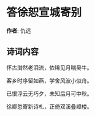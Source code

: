 # 答徐恕宣城寄别

**作者**: 仇远

## 诗词内容

怀古潸然老泪流，依稀见月喘吴牛。

客乡时序留如燕，学舍风波小似舟。

已恨浮云无巧夕，未知后月可中秋。

徐卿忽寄新诗札，正倚双溪叠嶂楼。

